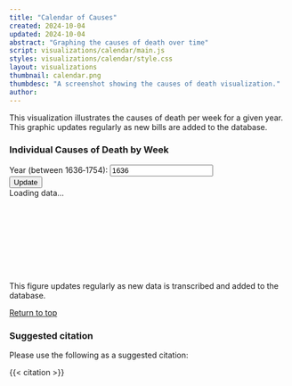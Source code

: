 ```yaml
---
title: "Calendar of Causes"
created: 2024-10-04
updated: 2024-10-04
abstract: "Graphing the causes of death over time"
script: visualizations/calendar/main.js
styles: visualizations/calendar/style.css
layout: visualizations
thumbnail: calendar.png
thumbdesc: "A screenshot showing the causes of death visualization."
author:
---
```


This visualization illustrates the causes of death per week for a given year. This graphic updates regularly as new bills are added to the database.

<div id="row">
    <h3 id="chart-title">Individual Causes of Death by Week</h3>
    <div class="flex flex-row space-x-4 mb-6">
    <div class="flex flex-col">
        <label for="year" class="block text-gray-700 text-sm font-bold">Year (between 1636&dash;1754):</label>
        <input id="year" value="1636" class="shadow appearance-none border rounded w-full py-2 px-3 text-gray-700 leading-tight focus:outline-none focus:shadow-outline">
    </div>
    <div class="flex items-end">
        <button id="update-button" type="button" class="rounded border border-gray-200 bg-white text-sm font-medium px-4 py-2 text-gray-900 hover:bg-dbn-blue hover:text-black focus:z-10 focus:ring-2 focus:ring-blue-700 focus:text-blue-700">Update</button>
    </div>
</div>
    <div class="loading_chart">Loading data...</div>
    <svg id="chart"></svg>
    <figcaption>This figure updates regularly as new data is transcribed and added to the database.</figcaption>
    <p><a href="#top">Return to top</a></p>
</div>

### Suggested citation

Please use the following as a suggested citation:

{{< citation >}}
